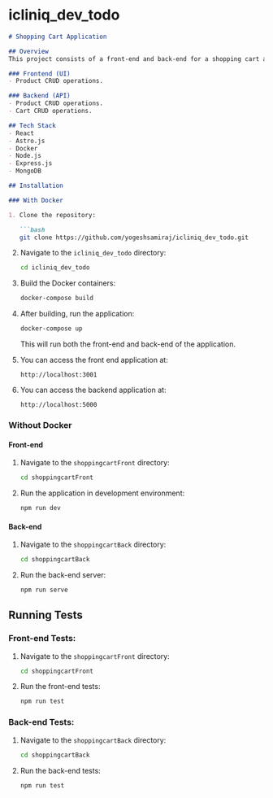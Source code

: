 # icliniq_dev_todo

```markdown
# Shopping Cart Application

## Overview
This project consists of a front-end and back-end for a shopping cart application.

### Frontend (UI)
- Product CRUD operations.

### Backend (API)
- Product CRUD operations.
- Cart CRUD operations.

## Tech Stack
- React
- Astro.js
- Docker
- Node.js
- Express.js
- MongoDB

## Installation

### With Docker

1. Clone the repository:

   ```bash
   git clone https://github.com/yogeshsamiraj/icliniq_dev_todo.git
   ```

2. Navigate to the `icliniq_dev_todo` directory:

   ```bash
   cd icliniq_dev_todo
   ```

3. Build the Docker containers:

   ```bash
   docker-compose build
   ```

4. After building, run the application:

   ```bash
   docker-compose up
   ```

   This will run both the front-end and back-end of the application.

5. You can access the front end application at:

   ```
   http://localhost:3001
   ```

6. You can access the backend application at:

   ```
   http://localhost:5000
   ```

### Without Docker

#### Front-end
1. Navigate to the `shoppingcartFront` directory:

   ```bash
   cd shoppingcartFront
   ```

2. Run the application in development environment:

   ```bash
   npm run dev
   ```

#### Back-end
1. Navigate to the `shoppingcartBack` directory:

   ```bash
   cd shoppingcartBack
   ```

2. Run the back-end server:

   ```bash
   npm run serve
   ```

## Running Tests

### Front-end Tests:
1. Navigate to the `shoppingcartFront` directory:

   ```bash
   cd shoppingcartFront
   ```

2. Run the front-end tests:

   ```bash
   npm run test
   ```

### Back-end Tests:
1. Navigate to the `shoppingcartBack` directory:

   ```bash
   cd shoppingcartBack
   ```

2. Run the back-end tests:

   ```bash
   npm run test
   ```
```